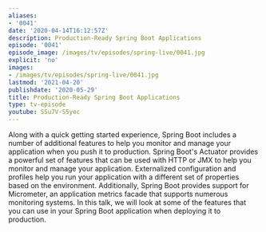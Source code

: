 ```yaml
---
aliases:
- '0041'
date: '2020-04-14T16:12:57Z'
description: Production-Ready Spring Boot Applications
episode: '0041'
episode_image: /images/tv/episodes/spring-live/0041.jpg
explicit: 'no'
images:
- /images/tv/episodes/spring-live/0041.jpg
lastmod: '2021-04-20'
publishdate: '2020-05-29'
title: Production-Ready Spring Boot Applications
type: tv-episode
youtube: SSu7V-S5yec
---
```


Along with a quick getting started experience, Spring Boot includes a number of additional features to help you monitor and manage your application when you push it to production. Spring Boot's Actuator provides a powerful set of features that can be used with HTTP or JMX to help you monitor and manage your application. Externalized configuration and profiles help you run your application with a different set of properties based on the environment. Additionally, Spring Boot provides support for Micrometer, an application metrics facade that supports numerous monitoring systems. In this talk, we will look at some of the features that you can use in your Spring Boot application when deploying it to production.